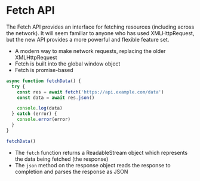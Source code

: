 # Fetch API

The Fetch API provides an interface for fetching resources (including across the network). It will seem familiar to anyone who has used XMLHttpRequest, but the new API provides a more powerful and flexible feature set.

- A modern way to make network requests, replacing the older XMLHttpRequest
- Fetch is built into the global window object
- Fetch is promise-based

```js
async function fetchData() {
  try {
    const res = await fetch('https://api.example.com/data')
    const data = await res.json()

    console.log(data)
  } catch (error) {
    console.error(error)
  }
}

fetchData()
```

- The `fetch` function returns a ReadableStream object which represents the data being fetched (the response)
- The `json` method on the response object reads the response to completion and parses the response as JSON
